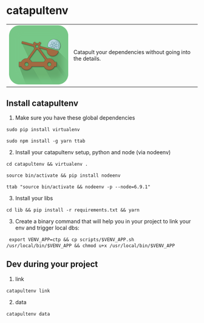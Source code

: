 # catapultenv

<table>
  <td>
    <img src="icon.png" alt="icon" title="made by @cecilesnips"/>
  </td>
  <td>
    Catapult your dependencies without going into the details.
  </td>
</table>

## Install catapultenv

1. Make sure you have these global dependencies

  ```
  sudo pip install virtualenv
  ```

  ```
  sudo npm install -g yarn ttab
  ```

2. Install your catapultenv setup, python and node (via nodeenv)
  ```
  cd catapultenv && virtualenv .
  ```

  ```
  source bin/activate && pip install nodeenv
  ```

  ```
  ttab "source bin/activate && nodeenv -p --node=6.9.1"
  ```

3. Install your libs
  ```
  cd lib && pip install -r requirements.txt && yarn
  ```

3. Create a binary command that will help you in your project to link your env and trigger local dbs:
  ```
   export VENV_APP=ctp && cp scripts/$VENV_APP.sh /usr/local/bin/$VENV_APP && chmod u+x /usr/local/bin/$VENV_APP
  ```

## Dev during your project

1. link
```
catapultenv link
```

2. data
```
catapultenv data
```

